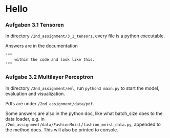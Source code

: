 # Hello

### Aufgaben 3.1 Tensoren

In directory ```/2nd_assignment/3_1_tensors```, every file is a python executable.

Answers are in the documentation 
```
"""
    within the code and look like this.
"""
```

### Aufgabe 3.2 Multilayer Perceptron

In directory ```/2nd_assignment/eml```, run ```python3 main.py``` to start the model, evaluation and visualization.

Pdfs are under ```/2nd_assignment/data/pdf```.

Some answers are also in the python doc, like what batch_size does to the data loader, e.g. in ```/2nd_assignment/data/FashionMnist/fashion_mnist_data.py```, appended to the method docs. This will also be printed to console.
